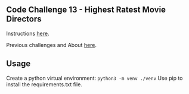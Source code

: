## Code Challenge 13 - Highest Ratest Movie Directors

Instructions [here](http://pybit.es/codechallenge13.html).

Previous challenges and About [here](http://pybit.es/pages/challenges.html).

## Usage ##
Create a python virtual environment: `python3 -m venv ./venv`
Use pip to install the requirements.txt file.
